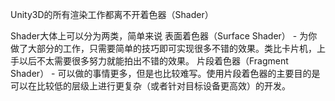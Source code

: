 Unity3D的所有渲染工作都离不开着色器（Shader）

Shader大体上可以分为两类，简单来说
表面着色器（Surface Shader） - 为你做了大部分的工作，只需要简单的技巧即可实现很多不错的效果。类比卡片机，上手以后不太需要很多努力就能拍出不错的效果。
片段着色器（Fragment Shader） - 可以做的事情更多，但是也比较难写。使用片段着色器的主要目的是可以在比较低的层级上进行更复杂（或者针对目标设备更高效）的开发。
